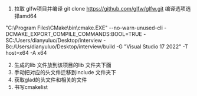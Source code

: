 1. 拉取 glfw项目并编译 
git clone https://github.com/glfw/glfw.git
编译选项选择amd64

"C:\Program Files\CMake\bin\cmake.EXE" --no-warn-unused-cli -DCMAKE_EXPORT_COMPILE_COMMANDS:BOOL=TRUE -SC:/Users/dianyuluo/Desktop/interview -Bc:/Users/dianyuluo/Desktop/interview/build -G "Visual Studio 17 2022" -T host=x64 -A x64

2. 生成的lib 文件放到该项目的lib 文件夹下面
3. 手动把对应的头文件迁移到include 文件夹下
4. 获取glad的头文件和相关的文件
5. 书写cmakelist




